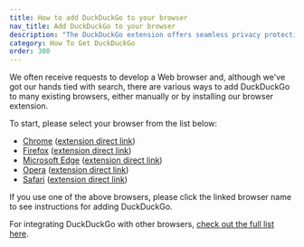 ```yaml
---
title: How to add DuckDuckGo to your browser
nav_title: Add DuckDuckGo to your browser
description: "The DuckDuckGo extension offers seamless privacy protection for your browser: tracker blocking, cookie protection, private search, email protection, and more."
category: How To Get DuckDuckGo
order: 300
---
```


<p>
    We often receive requests to develop a Web browser and, although we've got our
    hands tied with search, there are various ways to add DuckDuckGo to many
    existing browsers, either manually or by installing our browser extension.
</p>

<p>To start, please select your browser from the list below:</p>

<ul>
    <li>
        <a href="{{ site.baseurl }}/desktop/chrome">Chrome</a> (<a href="https://chrome.google.com/webstore/detail/duckduckgo-privacy-essent/bkdgflcldnnnapblkhphbgpggdiikppg">extension direct link</a>)
    </li>
    <li>
        <a href="{{ site.baseurl }}/desktop/firefox">Firefox</a> (<a href="https://addons.mozilla.org/en-US/firefox/addon/duckduckgo-for-firefox/">extension direct link</a>)
    </li>
    <li>
        <a href="{{ site.baseurl }}/desktop/microsoft-edge">Microsoft Edge</a> (<a href="https://microsoftedge.microsoft.com/addons/detail/caoacbimdbbljakfhgikoodekdnlcgpk">extension direct link</a>)
    </li>
    <li>
        <a href="{{ site.baseurl }}/desktop/opera">Opera</a> (<a href="https://addons.opera.com/en/extensions/details/duckduckgo-for-opera-2/">extension direct link</a>)
    </li>
    <li>
        <a href="{{ site.baseurl }}/desktop/safari">Safari</a> (<a href="https://apps.apple.com/us/app/duckduckgo-privacy-for-safari/id1482920575">extension direct link</a>)
    </li>
</ul>
<p>
    If you use one of the above browsers, please click the linked browser name to see instructions for adding DuckDuckGo.
</p>

<p>
    For integrating DuckDuckGo with other browsers,
    <a href="{{ site.baseurl }}/desktop/other-browsers">check out the full list here</a>.
</p>
